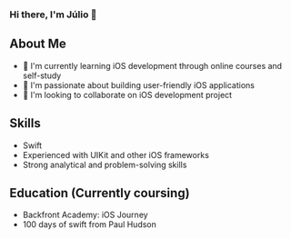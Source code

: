 ### Hi there, I'm Júlio 👋

## About Me
- 🔭 I'm currently learning iOS development through online courses and self-study
- 🌱 I'm passionate about building user-friendly iOS applications
- 👯 I'm looking to collaborate on iOS development project

## Skills
- Swift
- Experienced with UIKit and other iOS frameworks
- Strong analytical and problem-solving skills

## Education (Currently coursing)
- Backfront Academy: iOS Journey
- 100 days of swift from Paul Hudson
